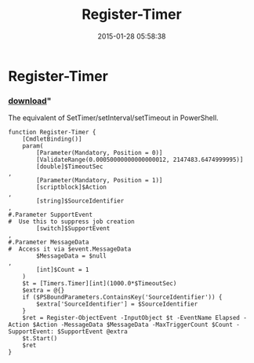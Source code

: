﻿---
pid:            5718
parent:         0
children:       
poster:         Public Domain
title:          Register-Timer
date:           2015-01-28 05:58:38
format:         posh
---

# Register-Timer

### [download](5718.ps1)"

The equivalent of SetTimer/setInterval/setTimeout in PowerShell.

```posh
function Register-Timer {
	[CmdletBinding()]
	param(
		[Parameter(Mandatory, Position = 0)]
		[ValidateRange(0.00050000000000000012, 2147483.6474999995)]
		[double]$TimeoutSec
,
		[Parameter(Mandatory, Position = 1)]
		[scriptblock]$Action
,
		[string]$SourceIdentifier
,
#.Parameter SupportEvent
#  Use this to suppress job creation
		[switch]$SupportEvent
,
#.Parameter MessageData
#  Access it via $event.MessageData
		$MessageData = $null
,
		[int]$Count = 1
	)
	$t = [Timers.Timer][int](1000.0*$TimeoutSec)
	$extra = @{}
	if ($PSBoundParameters.ContainsKey('SourceIdentifier')) {
		$extra['SourceIdentifier'] = $SourceIdentifier
	}
	$ret = Register-ObjectEvent -InputObject $t -EventName Elapsed -Action $Action -MessageData $MessageData -MaxTriggerCount $Count -SupportEvent: $SupportEvent @extra
	$t.Start()
	$ret
}
```
